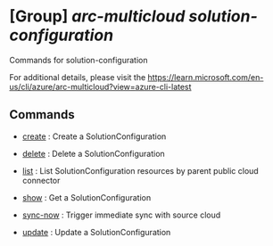 # [Group] _arc-multicloud solution-configuration_

Commands for solution-configuration

For additional details, please visit the https://learn.microsoft.com/en-us/cli/azure/arc-multicloud?view=azure-cli-latest

## Commands

- [create](/Commands/arc-multicloud/solution-configuration/_create.md)
: Create a SolutionConfiguration

- [delete](/Commands/arc-multicloud/solution-configuration/_delete.md)
: Delete a SolutionConfiguration

- [list](/Commands/arc-multicloud/solution-configuration/_list.md)
: List SolutionConfiguration resources by parent public cloud connector

- [show](/Commands/arc-multicloud/solution-configuration/_show.md)
: Get a SolutionConfiguration

- [sync-now](/Commands/arc-multicloud/solution-configuration/_sync-now.md)
: Trigger immediate sync with source cloud

- [update](/Commands/arc-multicloud/solution-configuration/_update.md)
: Update a SolutionConfiguration
